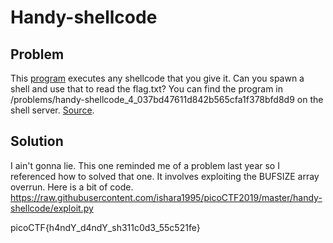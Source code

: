 # Handy-shellcode 

## Problem
This [program](https://2019shell1.picoctf.com/static/9e6254fb3c561cef02f30e7e90ef2ea7/vuln) executes any shellcode that you give it. Can you spawn a shell and use that to read the flag.txt? You can find the program in /problems/handy-shellcode_4_037bd47611d842b565cfa1f378bfd8d9 on the shell server. [Source](https://2019shell1.picoctf.com/static/9e6254fb3c561cef02f30e7e90ef2ea7/vuln.c).


## Solution
I ain't gonna lie.  This one reminded me of a problem last year so I referenced how to solved that one.  It involves exploiting the BUFSIZE array overrun.  Here is a bit of code.  https://raw.githubusercontent.com/ishara1995/picoCTF2019/master/handy-shellcode/exploit.py

picoCTF{h4ndY_d4ndY_sh311c0d3_55c521fe}

